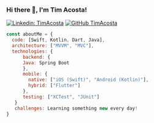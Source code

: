 
### Hi there 👋, I'm Tim Acosta!

</em></p>
[![Linkedin: TimAcosta](https://img.shields.io/badge/-TimAcosta-blue?style=flat-square&logo=Linkedin&logoColor=white&link=https://www.linkedin.com/in/tim-acosta-ross-74888678/)](https://www.linkedin.com/in/tim-acosta-ross-74888678/)
[![GitHub TimAcosta](https://img.shields.io/github/followers/timacosta?style=social)](https://github.com/timacosta)


```javascript
const aboutMe = {
  code: [Swift, Kotlin, Dart, Java],
  architecture: ["MVVM", "MVC"],
  technologies: {
      backend: { 
      Java: Spring Boot
      },
      mobile: {
        native: ["iOS (Swift)", "Android (Kotlin)"],
        hybrid: ["Flutter"]
      },
      testing: ["XCTest", "JUnit"]
   }
   challenges: Learning something new every day!
}
```
